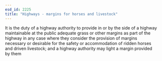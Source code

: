 ```yaml
---
esd_id: 2225
title: "Highways - margins for horses and livestock"
---
```


It is the duty of a highway authority to provide in or by the side of a highway maintainable at the public adequate grass or other margins as part of the highway in any case where they consider the provision of margins necessary or desirable for the safety or accommodation of ridden horses and driven livestock; and a highway authority may light a margin provided by them

